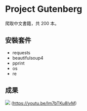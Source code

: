 # Project Gutenberg
爬取中文書籍，共 200 本。

## 安裝套件
- requests
- beautifulsoup4
- pprint
- os
- re

## 成果
![](執行過程的擷圖或說明圖片)
(https://youtu.be/lm7bTKu8IvM)

